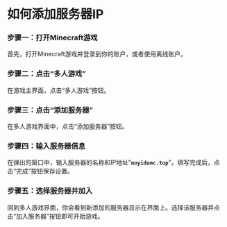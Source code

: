 # 如何添加服务器IP

### 步骤一：打开Minecraft游戏

首先，打开Minecraft游戏并登录到你的账户，或者使用离线账户。

### 步骤二：点击“多人游戏”

在游戏主界面，点击“多人游戏”按钮。

### 步骤三：点击“添加服务器”

在多人游戏界面中，点击“添加服务器”按钮。

### 步骤四：输入服务器信息

在弹出的窗口中，输入服务器的名称和IP地址"**`moyidumc.top`**"。填写完成后，点击“完成”按钮保存设置。

### 步骤五：选择服务器并加入

回到多人游戏界面，你会看到新添加的服务器显示在界面上。选择该服务器并点击“加入服务器”按钮即可开始游戏。
